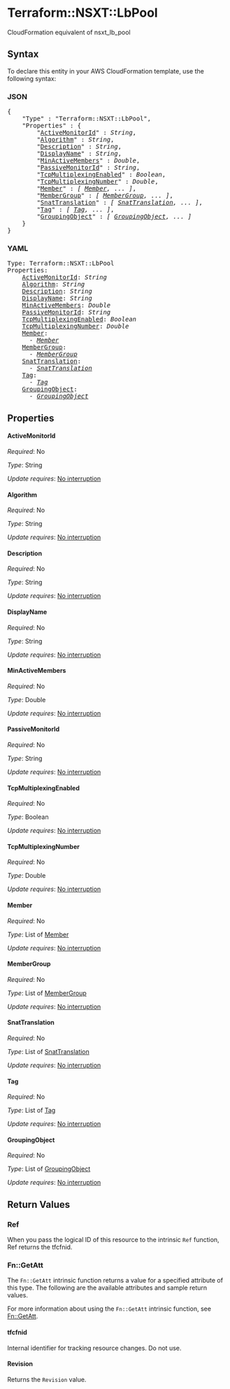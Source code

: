 # Terraform::NSXT::LbPool

CloudFormation equivalent of nsxt_lb_pool

## Syntax

To declare this entity in your AWS CloudFormation template, use the following syntax:

### JSON

<pre>
{
    "Type" : "Terraform::NSXT::LbPool",
    "Properties" : {
        "<a href="#activemonitorid" title="ActiveMonitorId">ActiveMonitorId</a>" : <i>String</i>,
        "<a href="#algorithm" title="Algorithm">Algorithm</a>" : <i>String</i>,
        "<a href="#description" title="Description">Description</a>" : <i>String</i>,
        "<a href="#displayname" title="DisplayName">DisplayName</a>" : <i>String</i>,
        "<a href="#minactivemembers" title="MinActiveMembers">MinActiveMembers</a>" : <i>Double</i>,
        "<a href="#passivemonitorid" title="PassiveMonitorId">PassiveMonitorId</a>" : <i>String</i>,
        "<a href="#tcpmultiplexingenabled" title="TcpMultiplexingEnabled">TcpMultiplexingEnabled</a>" : <i>Boolean</i>,
        "<a href="#tcpmultiplexingnumber" title="TcpMultiplexingNumber">TcpMultiplexingNumber</a>" : <i>Double</i>,
        "<a href="#member" title="Member">Member</a>" : <i>[ <a href="member.md">Member</a>, ... ]</i>,
        "<a href="#membergroup" title="MemberGroup">MemberGroup</a>" : <i>[ <a href="membergroup.md">MemberGroup</a>, ... ]</i>,
        "<a href="#snattranslation" title="SnatTranslation">SnatTranslation</a>" : <i>[ <a href="snattranslation.md">SnatTranslation</a>, ... ]</i>,
        "<a href="#tag" title="Tag">Tag</a>" : <i>[ <a href="tag.md">Tag</a>, ... ]</i>,
        "<a href="#groupingobject" title="GroupingObject">GroupingObject</a>" : <i>[ <a href="groupingobject.md">GroupingObject</a>, ... ]</i>
    }
}
</pre>

### YAML

<pre>
Type: Terraform::NSXT::LbPool
Properties:
    <a href="#activemonitorid" title="ActiveMonitorId">ActiveMonitorId</a>: <i>String</i>
    <a href="#algorithm" title="Algorithm">Algorithm</a>: <i>String</i>
    <a href="#description" title="Description">Description</a>: <i>String</i>
    <a href="#displayname" title="DisplayName">DisplayName</a>: <i>String</i>
    <a href="#minactivemembers" title="MinActiveMembers">MinActiveMembers</a>: <i>Double</i>
    <a href="#passivemonitorid" title="PassiveMonitorId">PassiveMonitorId</a>: <i>String</i>
    <a href="#tcpmultiplexingenabled" title="TcpMultiplexingEnabled">TcpMultiplexingEnabled</a>: <i>Boolean</i>
    <a href="#tcpmultiplexingnumber" title="TcpMultiplexingNumber">TcpMultiplexingNumber</a>: <i>Double</i>
    <a href="#member" title="Member">Member</a>: <i>
      - <a href="member.md">Member</a></i>
    <a href="#membergroup" title="MemberGroup">MemberGroup</a>: <i>
      - <a href="membergroup.md">MemberGroup</a></i>
    <a href="#snattranslation" title="SnatTranslation">SnatTranslation</a>: <i>
      - <a href="snattranslation.md">SnatTranslation</a></i>
    <a href="#tag" title="Tag">Tag</a>: <i>
      - <a href="tag.md">Tag</a></i>
    <a href="#groupingobject" title="GroupingObject">GroupingObject</a>: <i>
      - <a href="groupingobject.md">GroupingObject</a></i>
</pre>

## Properties

#### ActiveMonitorId

_Required_: No

_Type_: String

_Update requires_: [No interruption](https://docs.aws.amazon.com/AWSCloudFormation/latest/UserGuide/using-cfn-updating-stacks-update-behaviors.html#update-no-interrupt)

#### Algorithm

_Required_: No

_Type_: String

_Update requires_: [No interruption](https://docs.aws.amazon.com/AWSCloudFormation/latest/UserGuide/using-cfn-updating-stacks-update-behaviors.html#update-no-interrupt)

#### Description

_Required_: No

_Type_: String

_Update requires_: [No interruption](https://docs.aws.amazon.com/AWSCloudFormation/latest/UserGuide/using-cfn-updating-stacks-update-behaviors.html#update-no-interrupt)

#### DisplayName

_Required_: No

_Type_: String

_Update requires_: [No interruption](https://docs.aws.amazon.com/AWSCloudFormation/latest/UserGuide/using-cfn-updating-stacks-update-behaviors.html#update-no-interrupt)

#### MinActiveMembers

_Required_: No

_Type_: Double

_Update requires_: [No interruption](https://docs.aws.amazon.com/AWSCloudFormation/latest/UserGuide/using-cfn-updating-stacks-update-behaviors.html#update-no-interrupt)

#### PassiveMonitorId

_Required_: No

_Type_: String

_Update requires_: [No interruption](https://docs.aws.amazon.com/AWSCloudFormation/latest/UserGuide/using-cfn-updating-stacks-update-behaviors.html#update-no-interrupt)

#### TcpMultiplexingEnabled

_Required_: No

_Type_: Boolean

_Update requires_: [No interruption](https://docs.aws.amazon.com/AWSCloudFormation/latest/UserGuide/using-cfn-updating-stacks-update-behaviors.html#update-no-interrupt)

#### TcpMultiplexingNumber

_Required_: No

_Type_: Double

_Update requires_: [No interruption](https://docs.aws.amazon.com/AWSCloudFormation/latest/UserGuide/using-cfn-updating-stacks-update-behaviors.html#update-no-interrupt)

#### Member

_Required_: No

_Type_: List of <a href="member.md">Member</a>

_Update requires_: [No interruption](https://docs.aws.amazon.com/AWSCloudFormation/latest/UserGuide/using-cfn-updating-stacks-update-behaviors.html#update-no-interrupt)

#### MemberGroup

_Required_: No

_Type_: List of <a href="membergroup.md">MemberGroup</a>

_Update requires_: [No interruption](https://docs.aws.amazon.com/AWSCloudFormation/latest/UserGuide/using-cfn-updating-stacks-update-behaviors.html#update-no-interrupt)

#### SnatTranslation

_Required_: No

_Type_: List of <a href="snattranslation.md">SnatTranslation</a>

_Update requires_: [No interruption](https://docs.aws.amazon.com/AWSCloudFormation/latest/UserGuide/using-cfn-updating-stacks-update-behaviors.html#update-no-interrupt)

#### Tag

_Required_: No

_Type_: List of <a href="tag.md">Tag</a>

_Update requires_: [No interruption](https://docs.aws.amazon.com/AWSCloudFormation/latest/UserGuide/using-cfn-updating-stacks-update-behaviors.html#update-no-interrupt)

#### GroupingObject

_Required_: No

_Type_: List of <a href="groupingobject.md">GroupingObject</a>

_Update requires_: [No interruption](https://docs.aws.amazon.com/AWSCloudFormation/latest/UserGuide/using-cfn-updating-stacks-update-behaviors.html#update-no-interrupt)

## Return Values

### Ref

When you pass the logical ID of this resource to the intrinsic `Ref` function, Ref returns the tfcfnid.

### Fn::GetAtt

The `Fn::GetAtt` intrinsic function returns a value for a specified attribute of this type. The following are the available attributes and sample return values.

For more information about using the `Fn::GetAtt` intrinsic function, see [Fn::GetAtt](https://docs.aws.amazon.com/AWSCloudFormation/latest/UserGuide/intrinsic-function-reference-getatt.html).

#### tfcfnid

Internal identifier for tracking resource changes. Do not use.

#### Revision

Returns the <code>Revision</code> value.

